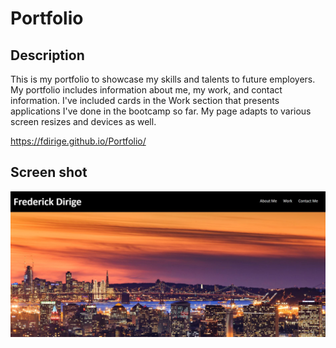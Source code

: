 # Portfolio

## Description

This is my portfolio to showcase my skills and talents to future employers. My portfolio includes information about me, my work, and contact information. I've included cards in the Work section that presents applications I've done in the bootcamp so far. My page adapts to various screen resizes and devices as well. 

https://fdirige.github.io/Portfolio/

## Screen shot

![Screen shot of porfolio](./Images/Portfolio_Screenshot.JPG)

